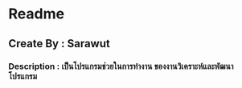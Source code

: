 # Readme
## Create By : Sarawut
### Description : เป็นโปรแกรมช่วยในการทำงาน ของงานวิเคราะห์และพัฒนาโปรแกรม

